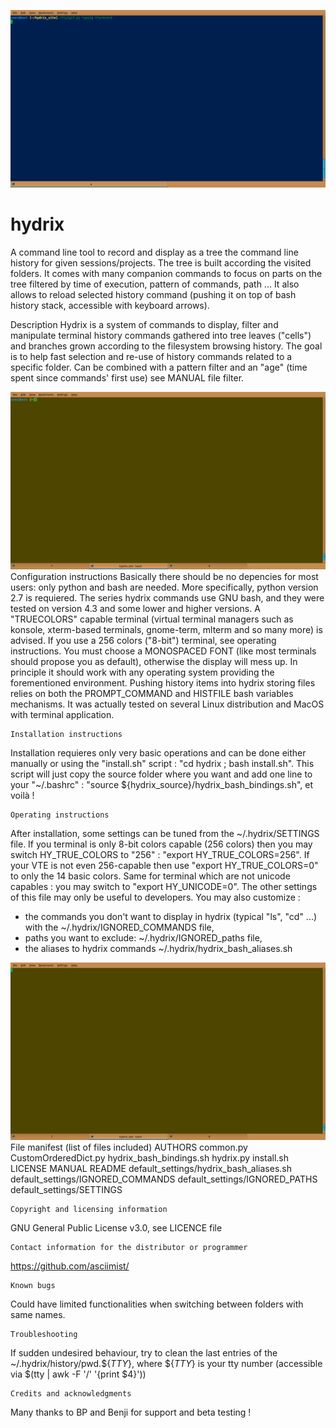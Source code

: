 ![hydrix demo1](demo/demo1.gif)
# hydrix
A command line tool to record and display as a tree the command line history for given sessions/projects. The tree is built according the visited folders. It comes with many companion commands to focus on parts on the tree filtered by time of execution, pattern of commands, path ... It also allows to reload selected history command (pushing it on top of bash history stack, accessible with keyboard arrows).


  Description
Hydrix is a system of commands to display, filter and manipulate terminal history commands gathered into tree leaves ("cells") and branches grown according to the filesystem browsing history. The goal is to help fast selection and re-use of history commands related to a specific folder.
Can be combined with a pattern filter and an "age" (time spent since commands' first use)
see MANUAL file
filter.

![hydrix demo2](demo/demo2.gif)
    Configuration instructions
Basically there should be no depencies for most users: only python and bash are needed.
More specifically, python version 2.7 is requiered. The series hydrix commands use GNU bash, and they were tested on version 4.3 and some lower and higher versions.
A "TRUECOLORS" capable terminal (virtual terminal managers such as konsole, xterm-based terminals, gnome-term, mlterm and so many more) is advised. If you use a 256 colors ("8-bit") terminal, see operating instructions.
You must choose a MONOSPACED FONT (like most terminals should propose you as default), otherwise the display will mess up.
In principle it should work with any operating system providing the forementioned environment.
Pushing history items into hydrix storing files relies on both the PROMPT_COMMAND and HISTFILE bash variables mechanisms.
It was actually tested on several Linux distribution and MacOS with terminal application.

    Installation instructions
Installation requieres only very basic operations and can be done either manually or using the "install.sh" script : "cd hydrix ; bash install.sh". This script will just copy the source folder where you want and add one line to your "~/.bashrc" : "source ${hydrix_source}/hydrix_bash_bindings.sh", et voilà !

    Operating instructions
 After installation, some settings can be tuned from the ~/.hydrix/SETTINGS file. If you terminal is only 8-bit colors capable (256 colors) then you may switch HY_TRUE_COLORS to "256" :
"export HY_TRUE_COLORS=256". If your VTE is not even 256-capable then use "export HY_TRUE_COLORS=0" to only the 14 basic colors.  Same for terminal which are not unicode capables : you may switch to "export HY_UNICODE=0". The other settings of this file may only be useful to developers.
You may also customize :
- the commands you don't want to display in hydrix (typical "ls", "cd" ...) with the ~/.hydrix/IGNORED_COMMANDS file,
- paths you want to exclude: ~/.hydrix/IGNORED_paths file,
- the aliases to hydrix commands ~/.hydrix/hydrix_bash_aliases.sh

![hydrix demo3](demo/demo3.gif)
    File manifest (list of files included) 
AUTHORS
common.py
CustomOrderedDict.py
hydrix_bash_bindings.sh
hydrix.py
install.sh
LICENSE
MANUAL
README
default_settings/hydrix_bash_aliases.sh
default_settings/IGNORED_COMMANDS
default_settings/IGNORED_PATHS
default_settings/SETTINGS

    Copyright and licensing information
GNU General Public License v3.0, see LICENCE file

    Contact information for the distributor or programmer
https://github.com/asciimist/
    
    Known bugs
Could have limited functionalities when switching between folders with same names. 
    
    Troubleshooting
If sudden undesired behaviour, try to clean the last entries of the ~/.hydrix/history/pwd.${_TTY_}, where ${_TTY_} is your tty number (accessible via $(tty | awk -F '/' '{print $4}'))
    
    Credits and acknowledgments
Many thanks to BP and Benji for support and beta testing !
